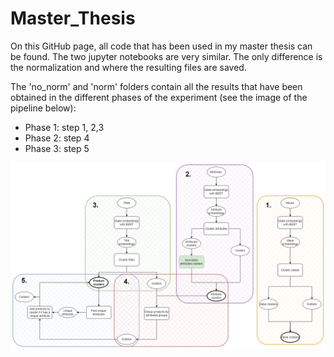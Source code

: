 # Master_Thesis

On this GitHub page, all code that has been used in my master thesis can be found.
The two jupyter notebooks are very similar. The only difference is the normalization and where the resulting files are saved.

The 'no_norm' and 'norm' folders contain all the results that have been obtained in the different phases of the experiment (see the image of the pipeline below):
- Phase 1: step 1, 2,3
- Phase 2: step 4
- Phase 3: step 5

![My Image](Pipeline.png)
